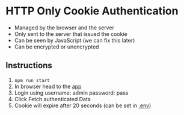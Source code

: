 # HTTP Only Cookie Authentication

- Managed by the browser and the server
- Only sent to the server that issued the cookie
- Can be seen by JavaScript (we can fix this later)
- Can be encrypted or unencrypted

## Instructions

1. `npm run start`
1. In browser head to the [app](http://localhost:3000)
1. Login using username: admin password: pass
1. Click Fetch authenticated Data
1. Cookie will expire after 20 seconds (can be set in [.env](./.env))
